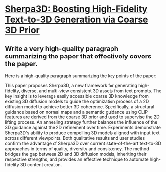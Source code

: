 # [Sherpa3D: Boosting High-Fidelity Text-to-3D Generation via Coarse 3D   Prior](https://arxiv.org/abs/2312.06655)

## Write a very high-quality paragraph summarizing the paper that effectively covers the paper.

 Here is a high-quality paragraph summarizing the key points of the paper:

This paper proposes Sherpa3D, a new framework for generating high-fidelity, diverse, and multi-view consistent 3D assets from text prompts. The key insight is to leverage easily accessible coarse 3D knowledge from existing 3D diffusion models to guide the optimization process of a 2D diffusion model to achieve better 3D coherence. Specifically, a structural guidance based on normal maps and a semantic guidance using CLIP features are derived from the coarse 3D prior and used to supervise the 2D lifting process. An annealing strategy further balances the influence of the 3D guidance against the 2D refinement over time. Experiments demonstrate Sherpa3D's ability to produce compelling 3D models aligned with input text across different viewpoints. Both qualitative results and user studies confirm the advantage of Sherpa3D over current state-of-the-art text-to-3D approaches in terms of quality, diversity and consistency. The method bridges the gap between 2D and 3D diffusion models, inheriting their respective strengths, and provides an effective technique to automate high-fidelity 3D content creation.
